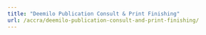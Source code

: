 ```yaml
---
title: "Deemilo Publication Consult & Print Finishing"
url: /accra/deemilo-publication-consult-and-print-finishing/
---
```

